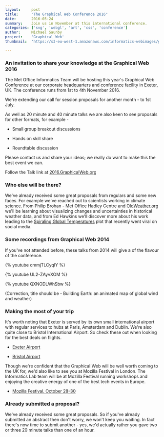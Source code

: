 ```yaml
---
layout:     post
title:      "The Graphical Web Conference 2016"
date:       2016-05-24
summary:    Join us in November at this international conference.
categories: ['svg', 'webgl', 'art', 'css', 'conference']
author: 	Michael Saunby
project:    'Graphical Web'
thumbnail:  'https://s3-eu-west-1.amazonaws.com/informatics-webimages/graphical-web-thumb.jpg'

---
```


### An invitation to share your knowledge at the Graphical Web 2016

The Met Office Informatics Team will be hosting this year's Graphical Web Conference at our corporate headquarters and conference facility in Exeter, UK.  The conference runs from 1st to 4th November 2016.

We're extending our call for session proposals for another month - to 1st July.

As well as 20 minute and 40 minute talks we are also keen to see proposals for other formats, for example -

* Small group breakout discussions

* Hands on skill share

* Roundtable discussion

Please contact us and share your ideas; we really do want to make this the best event we can.

Follow the Talk link at [2016.GraphicalWeb.org](http://2016.graphicalweb.org/)

### Who else will be there?

We've already received some great proposals from regulars and some new faces.  For example we've reached out to scientists working in climate science. From Philip Brohan - Met Office Hadley Centre and [OldWeather.org](http://www.oldweather.org) we'll be learning about visualizing changes and uncertainties in historical weather data, and from Ed Hawkins we'll discover more about his work leading to the [Spiraling Global Temperatures](http://www.climate-lab-book.ac.uk/2016/spiralling-global-temperatures/) plot that recently went viral on social media.

### Some recordings from Graphical Web 2014

If you've not attended before, these talks from 2014 will give a of the flavour of the conference.

{% youtube cmmjTLCyqlY %}

{% youtube UL2-ZAyvXOM %}

{% youtube QXNODLWhSbw %}

(Correction, title should be - Building Earth: an animated map of global wind and weather)

### Making the most of your trip

It's worth noting that Exeter is served by its own small international airport with regular services to hubs at Paris, Amsterdam and Dublin.  We're also quite close to Bristol International Airport. So check these out when looking for the best deals on flights.

* [Exeter Airport](http://www.exeter-airport.co.uk/scheduled-flights#country44)

* [Bristol Airport](http://www.bristolairport.co.uk/where-can-i-fly)

Though we're confident that the Graphical Web will be well worth coming to the UK for, we'd also like to see you at Mozilla Festival in London.  The Informatics Lab team will be at Mozilla Festival running workshops and enjoying the creative energy of one of the best tech events in Europe.

* [Mozilla Festival. October 28-30](https://mozillafestival.org/)

### Already submitted a proposal?

We've already received some great proposals. So if you've already submitted an abstract then don't worry, we won't keep you waiting. In fact there's now time to submit another - yes, we'd actually rather you gave two or three 20 minute talks than one of an hour.
